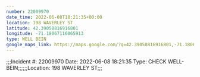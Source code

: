 ```yaml
---
number: 22009970
date_time: 2022-06-08T18:21:35+00:00
location: 198 WAVERLEY ST
latitude: 42.39058816916801
longitude: -71.18067116065913
type: WELL BEIN
google_maps_link: https://maps.google.com/?q=42.39058816916801,-71.18067116065913
---
```


;;;Incident #: 22009970  Date: 2022-06-08 18:21:35   Type: CHECK WELL-BEIN;;;;;;Location: 198 WAVERLEY ST;;;
